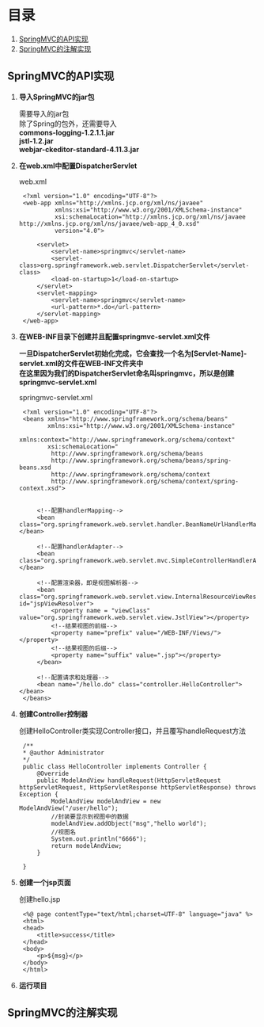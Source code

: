 # 目录
1. [SpringMVC的API实现](#springmvc的api实现)
2. [SpringMVC的注解实现](#springmvc的注解实现)

## SpringMVC的API实现

1. **导入SpringMVC的jar包**

   需要导入的jar包</br>
   除了Spring的包外，还需要导入</br>
   **commons-logging-1.2.1.1.jar**</br>
   **jstl-1.2.jar**</br>
   **webjar-ckeditor-standard-4.11.3.jar**
   
2. **在web.xml中配置DispatcherServlet**

   web.xml
   ```
    <?xml version="1.0" encoding="UTF-8"?>
    <web-app xmlns="http://xmlns.jcp.org/xml/ns/javaee"
             xmlns:xsi="http://www.w3.org/2001/XMLSchema-instance"
             xsi:schemaLocation="http://xmlns.jcp.org/xml/ns/javaee http://xmlns.jcp.org/xml/ns/javaee/web-app_4_0.xsd"
             version="4.0">

        <servlet>
            <servlet-name>springmvc</servlet-name>
            <servlet-class>org.springframework.web.servlet.DispatcherServlet</servlet-class>
            <load-on-startup>1</load-on-startup>
        </servlet>
        <servlet-mapping>
            <servlet-name>springmvc</servlet-name>
            <url-pattern>*.do</url-pattern>
        </servlet-mapping>
    </web-app>
   ```
   
3. **在WEB-INF目录下创建并且配置springmvc-servlet.xml文件**

   **一旦DispatcherServlet初始化完成，它会查找一个名为[Servlet-Name]-servlet.xml的文件在WEB-INF文件夹中</br>
   在这里因为我们的DispatcherServlet命名叫springmvc，所以是创建springmvc-servlet.xml**

   springmvc-servlet.xml
   ```
    <?xml version="1.0" encoding="UTF-8"?>
    <beans xmlns="http://www.springframework.org/schema/beans"
           xmlns:xsi="http://www.w3.org/2001/XMLSchema-instance"
           xmlns:context="http://www.springframework.org/schema/context"
           xsi:schemaLocation="
            http://www.springframework.org/schema/beans
            http://www.springframework.org/schema/beans/spring-beans.xsd
            http://www.springframework.org/schema/context
            http://www.springframework.org/schema/context/spring-context.xsd">


        <!--配置handlerMapping-->
        <bean class="org.springframework.web.servlet.handler.BeanNameUrlHandlerMapping"></bean>

        <!--配置handlerAdapter-->
        <bean class="org.springframework.web.servlet.mvc.SimpleControllerHandlerAdapter"></bean>

        <!--配置渲染器，即是视图解析器-->
        <bean  class="org.springframework.web.servlet.view.InternalResourceViewResolver" id="jspViewResolver">
            <property name = "viewClass" value="org.springframework.web.servlet.view.JstlView"></property>
            <!--结果视图的前缀-->
            <property name="prefix" value="/WEB-INF/Views/"></property>
            <!--结果视图的后缀-->
            <property name="suffix" value=".jsp"></property>
        </bean>

        <!--配置请求和处理器-->
        <bean name="/hello.do" class="controller.HelloController"></bean>
    </beans>
   ```
   
4. **创建Controller控制器**

   创建HelloController类实现Controller接口，并且覆写handleRequest方法
   ```
    /**
    * @author Administrator
    */
    public class HelloController implements Controller {
        @Override
        public ModelAndView handleRequest(HttpServletRequest httpServletRequest, HttpServletResponse httpServletResponse) throws Exception {
            ModelAndView modelAndView = new ModelAndView("/user/hello");
            //封装要显示到视图中的数据
            modelAndView.addObject("msg","hello world");
            //视图名
            System.out.println("6666");
            return modelAndView;
        }

    }
   ```
5. **创建一个jsp页面**

   创建hello.jsp
   ```
    <%@ page contentType="text/html;charset=UTF-8" language="java" %>
    <html>
    <head>
        <title>success</title>
    </head>
    <body>
        <p>${msg}</p>
    </body>
    </html>
   ```
6. **运行项目**

## SpringMVC的注解实现


